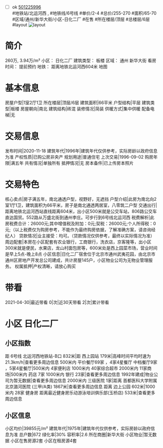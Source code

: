 - [ ] ok [501225996](https://bj.5i5j.com/ershoufang/501225996.html)  
 #地铁站/北运河西 ,  #地铁线/6号线
#单价/2-4 #总价/255-270 #面积/65-70   #区域/通州/新华大街/小区-日化二厂 #在售 #所在楼层/顶层 #总楼层/6层 #layout 
![layout](http://image2a.5i5j.com/bdir/layout/3450c3330ada4eb5bf0be882f520b7f9.jpg_P5.jpg) 
# 简介 
 260万,  3.94万/m² 
小区： 日化二厂
建筑类型： 板楼
区域： 通州 新华大街
看房时间： 提前预约
地铁： 距离地铁北运河西604米 地图
# 基本信息 
 房屋户型|1室2厅1卫
所在楼层|顶层/6层
建筑面积|66平米
户型结构|平层
建筑类型|板楼
房屋朝向|南北
建筑结构|砖混
装修情况|简装
供暖方式|集中供暖
配备电梯|无
# 交易信息 
 发布时间|2020-11-18
建筑年代|1996年|建筑年代仅供参考，实际房龄以政府信息为准
产权性质|已购公房非央产
规划用途|普通住宅
上次交易|1996-09-02
购房年限|满五年
共有情况|单独所有
抵押情况|无
房本备件|已上传房本照片
# 交易特色 
 核心卖点|房子满五年，南北通透户型，视野好，无遮挡
户型介绍|此房为南北向2室1厅1卫，建筑面积为66平米，房子是南北通透两居室，八零筑二户型
交通出行|距离地铁北运河西站直线距离604米，出小区500米就是公交车站，806路公交车直达国贸。552路从万盛北街到通州李庄。可步行到6号线北运河西
税费解析|此房税费合计：26000元;其中增值税及附加：0元;契税：26000元;个人所得税：0元;（以上税费仅为购房参考，不能作为最终购房依据，了解准确方案，请咨询经纪人）
贷款情况|业主接受：均可。（贷款情况仅供参考，最终以实际情况为准）
周边配套|本房在小区配套有农业银行，工商银行，洗衣店，京客隆等，出小区300米就是便民，水果店，龙山村面包房等，600米处是西上园菜市场，营业时间是早上5点-晚上8点
小区信息|日化二厂宿舍位于北京市通州武夷花园，由北京市通州区房地产开发总公司建成，共计房屋145户，小区物业公司为无物业管理服务。
权属抵押|产权清晰，请放心购买
# 带看 
 2021-04-30|最近带看	 0|次|近30天带看	 2|次|累计带看
# 小区 日化二厂
## 小区指数 
 距 6号线 北运河西地铁站-B口 832米|距 西上园站 179米|高峰时间平均时速为21.3km/h|查看更多周边信息
500米内 平价餐厅69家 ，4家4星餐厅
中档餐厅9家 ，5家4星餐厅|500米内 4家便利店
1000米内 40家综合超市
2000米内 11家商场|500米内 药店 7家
1000米内 银行 23家|查看更多周边信息
1992年建成|物业公司为暂无数据|查看更多周边信息
2000米内 三级医院 1家|距离 首都医科大学附属北京潞河医院 (三甲/A类) 1867米|查看更多周边信息
距离 边上公园 602米|1000米内 28家 健身房
距离最近健身房乐动游泳培训俱乐部(玉桥店) 533米|查看更多周边信息
## 小区信息 
 小区均价|39855元/m²
建筑年代|1975年|建筑年代仅供参考，实际房龄以政府信息为准
总户数|672
绿化率|30%
容积率|2.6
所在商圈|新华大街
小区物业|暂无数据
小区在售房源2套
小区在租房源4套
